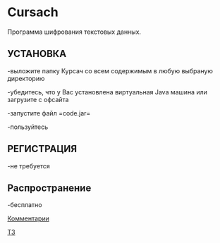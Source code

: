 Cursach
=======
Программа шифрования текстовых данных.

УСТАНОВКА
-----------------------------------
-выложите папку Курсач со всем содержимым в любую выбраную директорию

-убедитесь, что у Вас установлена виртуальная Java машина или загрузите с офсайта 

-запустите файл =code.jar=

-пользуйтесь

РЕГИСТРАЦИЯ
-----------------------------------
-не требуется

Распространение
-----------------------------------
-бесплатно



<a href="https://github.com/VladKulibaba/Cursach/issues/1">Комментарии</a>

<a href="https://github.com/VladKulibaba/Cursach/wiki">ТЗ</a>



